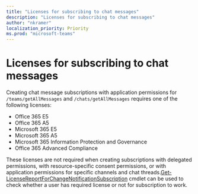 ```yaml
---
title: "Licenses for subscribing to chat messages"
description: "Licenses for subscribing to chat messages"
author: "nkramer"
localization_priority: Priority
ms.prod: "microsoft-teams"
---
```


# Licenses for subscribing to chat messages

Creating chat message subscriptions with application permissions for `/teams/getAllMessages` and `/chats/getAllMessages` requires one of the following licenses:

* Office 365 E5
* Office 365 A5
* Microsoft 365 E5
* Microsoft 365 A5
* Microsoft 365 Information Protection and Governance
* Office 365 Advanced Compliance 

These licenses are not required when creating subscriptions with delegated permissions, with resource-specific consent permissions, or with application permissions for specific channels and chat threads.[Get-LicenseReportForChangeNotificationSubscription](https://docs.microsoft.com/en-us/powershell/module/teams/get-licensereportforchangenotificationsubscription) cmdlet can be used to check whether a user has required license or not for subscription to work.

